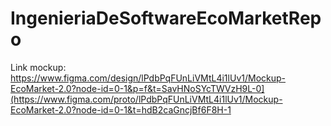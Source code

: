 # IngenieriaDeSoftwareEcoMarketRepo
Link mockup: https://www.figma.com/design/lPdbPqFUnLiVMtL4i1lUv1/Mockup-EcoMarket-2.0?node-id=0-1&p=f&t=SavHNoSYcTWVzH9L-0](https://www.figma.com/proto/lPdbPqFUnLiVMtL4i1lUv1/Mockup-EcoMarket-2.0?node-id=0-1&t=hdB2caGncjBf6F8H-1
